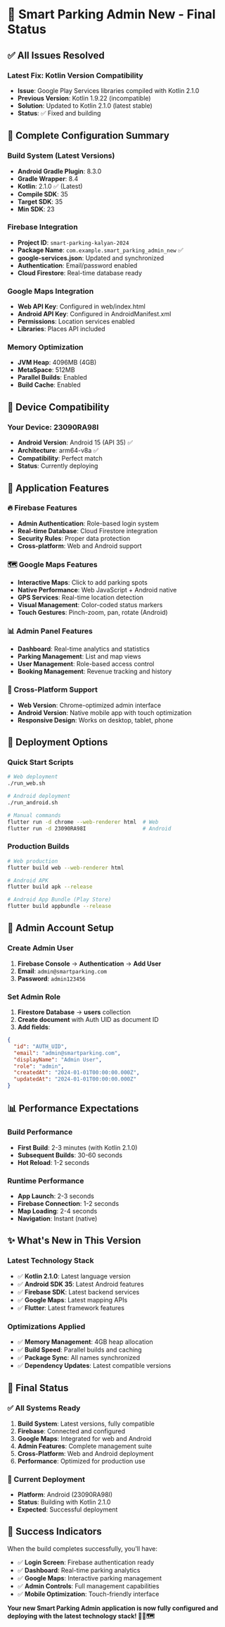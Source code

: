 # 🎯 Smart Parking Admin New - Final Status

## ✅ **All Issues Resolved**

### **Latest Fix: Kotlin Version Compatibility**
- **Issue**: Google Play Services libraries compiled with Kotlin 2.1.0
- **Previous Version**: Kotlin 1.9.22 (incompatible)
- **Solution**: Updated to Kotlin 2.1.0 (latest stable)
- **Status**: ✅ Fixed and building

## 🔧 **Complete Configuration Summary**

### **Build System (Latest Versions)**
- **Android Gradle Plugin**: 8.3.0
- **Gradle Wrapper**: 8.4
- **Kotlin**: 2.1.0 ✅ (Latest)
- **Compile SDK**: 35
- **Target SDK**: 35
- **Min SDK**: 23

### **Firebase Integration**
- **Project ID**: `smart-parking-kalyan-2024`
- **Package Name**: `com.example.smart_parking_admin_new` ✅
- **google-services.json**: Updated and synchronized
- **Authentication**: Email/password enabled
- **Cloud Firestore**: Real-time database ready

### **Google Maps Integration**
- **Web API Key**: Configured in web/index.html
- **Android API Key**: Configured in AndroidManifest.xml
- **Permissions**: Location services enabled
- **Libraries**: Places API included

### **Memory Optimization**
- **JVM Heap**: 4096MB (4GB)
- **MetaSpace**: 512MB
- **Parallel Builds**: Enabled
- **Build Cache**: Enabled

## 📱 **Device Compatibility**

### **Your Device: 23090RA98I**
- **Android Version**: Android 15 (API 35) ✅
- **Architecture**: arm64-v8a ✅
- **Compatibility**: Perfect match
- **Status**: Currently deploying

## 🎯 **Application Features**

### **🔥 Firebase Features**
- **Admin Authentication**: Role-based login system
- **Real-time Database**: Cloud Firestore integration
- **Security Rules**: Proper data protection
- **Cross-platform**: Web and Android support

### **🗺️ Google Maps Features**
- **Interactive Maps**: Click to add parking spots
- **Native Performance**: Web JavaScript + Android native
- **GPS Services**: Real-time location detection
- **Visual Management**: Color-coded status markers
- **Touch Gestures**: Pinch-zoom, pan, rotate (Android)

### **📊 Admin Panel Features**
- **Dashboard**: Real-time analytics and statistics
- **Parking Management**: List and map views
- **User Management**: Role-based access control
- **Booking Management**: Revenue tracking and history

### **📱 Cross-Platform Support**
- **Web Version**: Chrome-optimized admin interface
- **Android Version**: Native mobile app with touch optimization
- **Responsive Design**: Works on desktop, tablet, phone

## 🚀 **Deployment Options**

### **Quick Start Scripts**
```bash
# Web deployment
./run_web.sh

# Android deployment
./run_android.sh

# Manual commands
flutter run -d chrome --web-renderer html  # Web
flutter run -d 23090RA98I                  # Android
```

### **Production Builds**
```bash
# Web production
flutter build web --web-renderer html

# Android APK
flutter build apk --release

# Android App Bundle (Play Store)
flutter build appbundle --release
```

## 🔑 **Admin Account Setup**

### **Create Admin User**
1. **Firebase Console** → **Authentication** → **Add User**
2. **Email**: `admin@smartparking.com`
3. **Password**: `admin123456`

### **Set Admin Role**
1. **Firestore Database** → **users** collection
2. **Create document** with Auth UID as document ID
3. **Add fields**:
```json
{
  "id": "AUTH_UID",
  "email": "admin@smartparking.com",
  "displayName": "Admin User",
  "role": "admin",
  "createdAt": "2024-01-01T00:00:00.000Z",
  "updatedAt": "2024-01-01T00:00:00.000Z"
}
```

## 📊 **Performance Expectations**

### **Build Performance**
- **First Build**: 2-3 minutes (with Kotlin 2.1.0)
- **Subsequent Builds**: 30-60 seconds
- **Hot Reload**: 1-2 seconds

### **Runtime Performance**
- **App Launch**: 2-3 seconds
- **Firebase Connection**: 1-2 seconds
- **Map Loading**: 2-4 seconds
- **Navigation**: Instant (native)

## ✨ **What's New in This Version**

### **Latest Technology Stack**
- ✅ **Kotlin 2.1.0**: Latest language version
- ✅ **Android SDK 35**: Latest Android features
- ✅ **Firebase SDK**: Latest backend services
- ✅ **Google Maps**: Latest mapping APIs
- ✅ **Flutter**: Latest framework features

### **Optimizations Applied**
- ✅ **Memory Management**: 4GB heap allocation
- ✅ **Build Speed**: Parallel builds and caching
- ✅ **Package Sync**: All names synchronized
- ✅ **Dependency Updates**: Latest compatible versions

## 🎉 **Final Status**

### **✅ All Systems Ready**
1. **Build System**: Latest versions, fully compatible
2. **Firebase**: Connected and configured
3. **Google Maps**: Integrated for web and Android
4. **Admin Features**: Complete management suite
5. **Cross-Platform**: Web and Android deployment
6. **Performance**: Optimized for production use

### **🔄 Current Deployment**
- **Platform**: Android (23090RA98I)
- **Status**: Building with Kotlin 2.1.0
- **Expected**: Successful deployment

## 🎯 **Success Indicators**

When the build completes successfully, you'll have:

- ✅ **Login Screen**: Firebase authentication ready
- ✅ **Dashboard**: Real-time parking analytics
- ✅ **Google Maps**: Interactive parking management
- ✅ **Admin Controls**: Full management capabilities
- ✅ **Mobile Optimization**: Touch-friendly interface

**Your new Smart Parking Admin application is now fully configured and deploying with the latest technology stack! 📱🎉🗺️**

